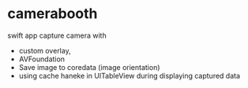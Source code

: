 # camerabooth
swift app capture camera with 
- custom overlay, 
- AVFoundation 
- Save image to coredata (image orientation)
- using cache haneke in UITableView during displaying captured data
